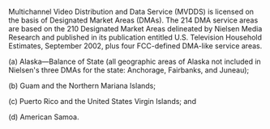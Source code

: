 Multichannel Video Distribution and Data Service (MVDDS) is licensed on the basis of Designated Market Areas (DMAs). The 214 DMA service areas are based on the 210 Designated Market Areas delineated by Nielsen Media Research and published in its publication entitled U.S. Television Household Estimates, September 2002, plus four FCC-defined DMA-like service areas.

(a) Alaska—Balance of State (all geographic areas of Alaska not included in Nielsen's three DMAs for the state: Anchorage, Fairbanks, and Juneau);

(b) Guam and the Northern Mariana Islands;

(c) Puerto Rico and the United States Virgin Islands; and

(d) American Samoa.

